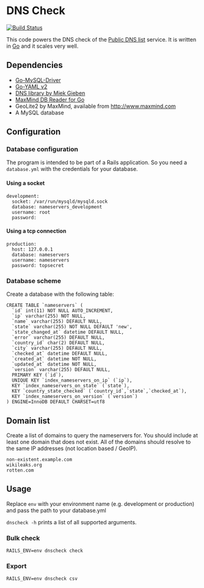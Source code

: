 DNS Check
=========

[![Build Status](https://travis-ci.org/corny/dnscheck.svg?branch=master)](https://travis-ci.org/corny/dnscheck)

This code powers the DNS check of the [Public DNS list](http://public-dns.tk) service.
It is written in [Go](http://golang.org/) and it scales very well.

## Dependencies

* [Go-MySQL-Driver](https://github.com/go-sql-driver/mysql)
* [Go-YAML v2](https://gopkg.in/yaml.v2)
* [DNS library by Miek Gieben](https://github.com/miekg/dns)
* [MaxMind DB Reader for Go](https://github.com/oschwald/maxminddb-golang)
* GeoLite2 by MaxMind, available from http://www.maxmind.com
* A MySQL database

## Configuration

### Database configuration

The program is intended to be part of a Rails application.
So you need a `database.yml` with the credentials for your database.

#### Using a socket

    development:
      socket: /var/run/mysqld/mysqld.sock
      database: nameservers_development
      username: root
      password:

#### Using a tcp connection

    production:
      host: 127.0.0.1
      database: nameservers
      username: nameservers
      password: topsecret

### Database scheme

Create a database with the following table:

    CREATE TABLE `nameservers` (
      `id` int(11) NOT NULL AUTO_INCREMENT,
      `ip` varchar(255) NOT NULL,
      `name` varchar(255) DEFAULT NULL,
      `state` varchar(255) NOT NULL DEFAULT 'new',
      `state_changed_at` datetime DEFAULT NULL,
      `error` varchar(255) DEFAULT NULL,
      `country_id` char(2) DEFAULT NULL,
      `city` varchar(255) DEFAULT NULL,
      `checked_at` datetime DEFAULT NULL,
      `created_at` datetime NOT NULL,
      `updated_at` datetime NOT NULL,
      `version` varchar(255) DEFAULT NULL,
      PRIMARY KEY (`id`),
      UNIQUE KEY `index_nameservers_on_ip` (`ip`),
      KEY `index_nameservers_on_state` (`state`),
      KEY `country_state_checked` (`country_id`,`state`,`checked_at`),
      KEY `index_nameservers_on_version` (`version`)
    ) ENGINE=InnoDB DEFAULT CHARSET=utf8

## Domain list

Create a list of domains to query the nameservers for.
You should include at least one domain that does not exist.
All of the domains should resolve to the same IP addresses (not location based / GeoIP).

    non-existent.example.com
    wikileaks.org
    rotten.com

## Usage

Replace `env` with your environment name (e.g. development or production) and pass the path to your database.yml

`dnscheck -h` prints a list of all supported arguments.


### Bulk check

    RAILS_ENV=env dnscheck check

### Export

    RAILS_ENV=env dnscheck csv
